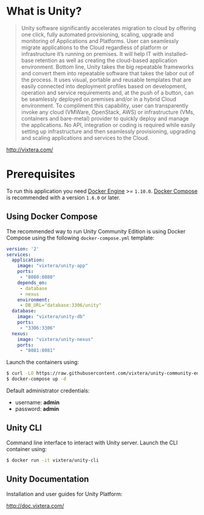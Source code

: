 # What is Unity?

> Unity software significantly accelerates migration to cloud by offering one click, fully automated provisioning, scaling, upgrade and monitoring of Applications and Platforms. User can seamlessly migrate applications to the Cloud regardless of platform or infrastructure it’s running on premises. It will help IT with installed-base retention as well as creating the cloud-based application environment. Bottom line, Unity takes the big repeatable frameworks and convert them into repeatable software that takes the labor out of the process. It uses visual, portable and reusable templates that are easily connected into deployment profiles based on development, operation and service requirements and, at the push of a button, can be seamlessly deployed on premises and/or in a hybrid Cloud environment. To compliment this capability, user can transparently invoke any cloud (VMWare, OpenStack, AWS) or infrastructure (VMs, containers and bare-metal) provider to quickly deploy and manage the applications. No API, integration or coding is required while easily setting up infrastructure and then seamlessly provisioning, upgrading and scaling applications and services to the Cloud.

http://vixtera.com/

# Prerequisites

To run this application you need [Docker Engine](https://www.docker.com/products/docker-engine) >= `1.10.0`. [Docker Compose](https://www.docker.com/products/docker-compose) is recommended with a version `1.6.0` or later.

## Using Docker Compose

The recommended way to run Unity Community Edition is using Docker Compose using the following `docker-compose.yml` template:

```yaml
version: '2'
services:
  application:
    image: "vixtera/unity-app"
    ports:
     - "8080:8080"
    depends_on:
     - database
     - nexus
    environment:
     - DB_URL="database:3306/unity"
  database:
    image: "vixtera/unity-db"
    ports:
     - "3306:3306"
  nexus:
    image: "vixtera/unity-nexus"
    ports:
     - "8081:8081"     
```

Launch the containers using:

```bash
$ curl -LO https://raw.githubusercontent.com/vixtera/unity-community-edition/master/docker-compose.yml
$ docker-compose up -d
```

Default administrator credentials: 
 * username: **admin**
 * password: **admin**

## Unity CLI

Command line interface to interact with Unity server. Launch the CLI container using:

```bash
$ docker run -it vixtera/unity-cli
```

## Unity Documentation

Installation and user guides for Unity Platform:

http://doc.vixtera.com/